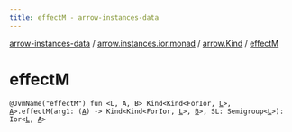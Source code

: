 ```yaml
---
title: effectM - arrow-instances-data
---
```


[arrow-instances-data](../../index.html) / [arrow.instances.ior.monad](../index.html) / [arrow.Kind](index.html) / [effectM](./effect-m.html)

# effectM

`@JvmName("effectM") fun <L, A, B> Kind<Kind<ForIor, `[`L`](effect-m.html#L)`>, `[`A`](effect-m.html#A)`>.effectM(arg1: (`[`A`](effect-m.html#A)`) -> Kind<Kind<ForIor, `[`L`](effect-m.html#L)`>, `[`B`](effect-m.html#B)`>, SL: Semigroup<`[`L`](effect-m.html#L)`>): Ior<`[`L`](effect-m.html#L)`, `[`A`](effect-m.html#A)`>`